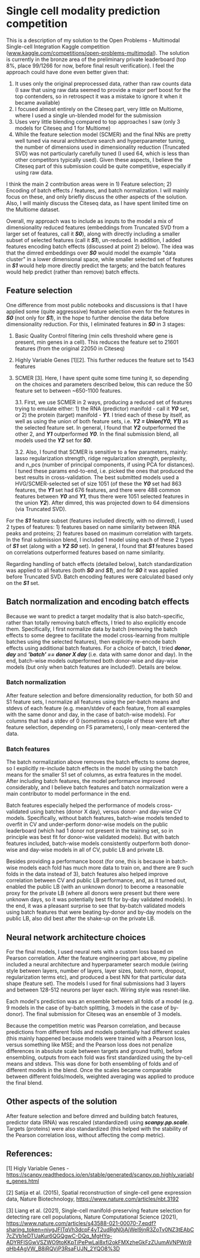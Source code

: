 # Single cell modality prediction competition

This is a description of my solution to the Open Problems - Multimodal Single-cell Integration Kaggle competition (www.kaggle.com/competitions/open-problems-multimodal).
The solution is currently in the bronze area of the preliminary private leaderboard (top 8%, place 99/1266 for now, before final result verification). I feel the approach could have done even better given that:
  1. It uses only the original preprocessed data, rather than raw counts data (I saw that using raw data seemed to provide a major perf boost for the top contenders, so in retrospect it was a mistake to ignore it when it became available)
  2. I focused almost entirely on the Citeseq part, very little on Multiome, where I used a single un-blended model for the submission
  3. Uses very little blending compared to top approaches I saw (only 3 models for Citeseq and 1 for Multiome)
  4. While the feature selection model (SCMER) and the final NNs are pretty well tuned via neural architecture search and hyperparameter tuning, the number of dimensions used in dimensionality reduction (Truncated SVD) was not particularly carefully tuned (I used 64, which is less than other competitors typically used).
Given these aspects, I believe the Citeseq part of this submission could be quite competitive, especially if using raw data.

I think the main 2 contribution areas were in 1) Feature selection; 2) Encoding of batch effects / features, and batch normalization. I will mainly focus on these, and only briefly discuss the other aspects of the solution. Also, I will mainly discuss the Citeseq data, as I have spent limited time on the Multiome dataset.

Overall, my approach was to include as inputs to the model a mix of dimensionality reduced features (embeddings from Truncated SVD from a larger set of features, call it **_S0_**), along with directly including a smaller subset of selected features (call it **_S1_**), un-reduced. In addition, I added features encoding batch effects (discussed at point 2) below). The idea was that the dimred embeddings over **_S0_** would model the example "data cluster" in a lower dimensional space, while smaller selected set of features in **_S1_** would help more directly predict the targets; and the batch features would help predict (rather than remove) batch effects.

## Feature selection

One difference from most public notebooks and discussions is that I have applied some (quite aggresssive) feature selection even for the features in **_S0_** (not only for **_S1_**), in the hope to further denoise the data before dimensionality reduction. For this, I eliminated features in **_S0_** in 3 stages:

1. Basic Quality Control filtering (min cells threshold where gene is present, min genes in a cell). This reduces the feature set to 21601 features (from the original 22050 in Citeseq)
2. Highly Variable Genes [1][2]. This further reduces the feature set to 1543 features
3. SCMER [3]. Here, I have spent quite some time tuning it, so depending on the choices and parameters described below, this can reduce the S0 feature set to between ~650-1100 features.
 
    3.1. First, we use SCMER in 2 ways, producing a reduced set of features trying to emulate either: 1) the RNA (predictor) manifold - call it **_Y0_** set, or 2) the protein (target) manifold - **_Y1_**. I tried each of these by itself, as well as using the union of both feature sets, i.e. **_Y2 = Union(Y0, Y1)_** as the selected feature set. In general, I found that **_Y2_** outperformed the other 2, and **_Y1_** outperformed **_Y0_**. In the final submission blend, all models used the **_Y2_** set for **_S0_**.

    3.2. Also, I found that SCMER is sensitive to a few parameters, mainly: lasso regularization strength, ridge regularization strength, perplexity, and n_pcs (number of principal components, if using PCA for distances). I tuned these params end-to-end, i.e. picked the ones that produced the best results in cross-validation. The best submitted models used a HVG/SCMER-selected set of size 1051 (of these the **_Y0_** set had 863 features, the **_Y1_** set had 676 features, and there were 488 common features between **_Y0_** and **_Y1_**, thus there were 1051 selected features in the union **_Y2_**). After dimred, this was projected down to 64 dimensions (via Truncated SVD).

For the **_S1_** feature subset (features included directly, with no dimred), I used 2 types of features: 1) features based on name similarity between RNA peaks and proteins; 2) features based on maximum correlation with targets. In the final submission blend, I included 1 model using each of these 2 types of **_S1_** set (along with a **_Y2_** **_S0_** set). In general, I found that **_S1_** features based on correlations outperformed features based on name similarity.

Regarding handling of batch effects (detailed below), batch standardization was applied to all features (both **_S0_** and **_S1_**), and for **_S0_** it was applied before Truncated SVD. Batch encoding features were calculated based only on the **_S1_** set.

## Batch normalization and encoding batch effects

Because we want to predict a target modality that is also batch-specific, rather than totally removing batch effects, I tried to also explicitly encode them. Specifically, I first normalize data by batch (removing the batch effects to some degree to facilitate the model cross-learning from multiple batches using the selected features), then explicitly re-encode batch effects using additional batch features. For a choice of batch, I tried **_donor_**, **_day_** and **_'batch' == donor X day_** (i.e. data with same donor and day). In the end, batch-wise models outperformed both donor-wise and day-wise models (but only when batch features are included!). Details are below.

### Batch normalization

After feature selection and before dimensionality reduction, for both S0 and S1 feature sets, I normalize all features using the per-batch means and stdevs of each feature (e.g. mean/stdev of each feature, from all examples with the same donor and day, in the case of batch-wise models). For columns that had a stdev of 0 (sometimes a couple of these were left after feature selection, depending on FS parameters), I only mean-centered the data.

### Batch features

The batch normalization above removes the batch effects to some degree, so I explicitly re-include batch effects in the model by using the batch means for the smaller S1 set of columns, as extra features in the model.
After including batch features, the model performance improved considerably, and I believe batch features and batch normalization were a main contributor to model performance in the end.

Batch features especially helped the performance of models cross-validated using batches (donor X day), versus donor- and day-wise CV models. Specifically, without batch features, batch-wise models tended to overfit in CV and under-perform donor-wise models on the public leaderboard (which had 1 donor not present in the training set, so in principle was best fit for donor-wise validated models). But with batch features included, batch-wise models consistently outperform both donor-wise and day-wise models in all of CV, public LB and private LB.

Besides providing a performance boost (for one, this is because in batch-wise models each fold has much more data to train on, and there are 9 such folds in the data instead of 3), batch features also helped improve correlation between CV and public LB performance, and, as it turned out, enabled the public LB (with an unknown donor) to become a reasonable proxy for the private LB (where all donors were present but there were unknown days, so it was potentially best fit for by-day validated models). In the end, it was a pleasant surprise to see that by-batch validated models using batch features that were beating by-donor and by-day models on the public LB, also did best after the shake-up on the private LB.

## Neural network architecture choices

For the final models, I used neural nets with a custom loss based on Pearson correlation.
After the feature engineering part above, my pipeline included a neural architecture and hyperparameter search module (wiring style between layers, number of layers, layer sizes, batch norm, dropout, regularization terms etc), and produced a best NN for that particular data shape (feature set). The models I used for final submissions had 3 layers and between 128-512 neurons per layer each. Wiring style was resnet-like.

Each model's prediction was an ensemble between all folds of a model (e.g. 9 models in the case of by-batch splitting, 3 models in the case of by-donor). The final submission for Citeseq was an ensemble of 3 models.

Because the competition metric was Pearson correlation, and because predictions from different folds and models potentially had different scales (this mainly happened because models were trained with a Pearson loss, versus something like MSE; and the Pearson loss does not penalize differences in absolute scale between targets and ground truth), before ensembling, outputs from each fold was first standardized using the by-cell means and stdevs. This was done for both ensembling of folds and of different models in the blend. Once the scales became comparable between different folds/models, weighted averaging was applied to produce the final blend.

## Other aspects of the solution

After feature selection and before dimred and building batch features, predictor data (RNA) was rescaled (standardized) using **_scanpy.pp.scale_**. Targets (proteins) were also standardized (this helped with the stability of the Pearson correlation loss, without affecting the comp metric).

## References:

[1] Higly Variable Genes - https://scanpy.readthedocs.io/en/stable/generated/scanpy.pp.highly_variable_genes.html

[2] Satija et al. (2015), Spatial reconstruction of single-cell gene expression data, Nature Biotechnology, https://www.nature.com/articles/nbt.3192

[3] Liang et al. (2021), Single-cell manifold-preserving feature selection for detecting rare cell populations, Nature Computational Science (2021), https://www.nature.com/articles/s43588-021-00070-7.epdf?sharing_token=niygJFITqVh3dcpF4yT2udRgN0jAjWel9jnR3ZoTv0NZ3tEAbC7cZVb1eDTUaKur6QGQgwC-DQq_MgHYq-ADYRFISGwVSZWO9toKKpTiPePwLal8xfj2okFMXzheGkFzZUumAVNPWrj9qHb4AgVW_B8iRQVjP3RsaFUJN_2YQO8%3D



